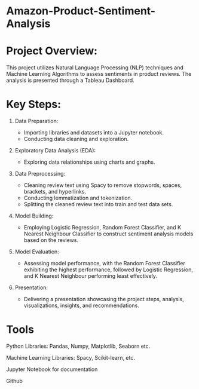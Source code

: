 # Amazon-Product-Sentiment-Analysis

# Project Overview:
This project utilizes Natural Language Processing (NLP) techniques and Machine Learning Algorithms to assess sentiments in product reviews. The analysis is presented through a Tableau Dashboard.

# Key Steps:

1. Data Preparation:
   - Importing libraries and datasets into a Jupyter notebook.
   - Conducting data cleaning and exploration.

2. Exploratory Data Analysis (EDA):
   - Exploring data relationships using charts and graphs.

3. Data Preprocessing:
   - Cleaning review text using Spacy to remove stopwords, spaces, brackets, and hyperlinks.
   - Conducting lemmatization and tokenization.
   - Splitting the cleaned review text into train and test data sets.

4. Model Building:
   - Employing Logistic Regression, Random Forest Classifier, and K Nearest Neighbour Classifier to construct sentiment analysis models based on the reviews.

5. Model Evaluation:
   - Assessing model performance, with the Random Forest Classifier exhibiting the highest performance, followed by Logistic Regression, and K Nearest Neighbour performing least effectively.

6. Presentation:
   - Delivering a presentation showcasing the project steps, analysis, visualizations, insights, and recommendations.
# Tools
Python Libraries: Pandas, Numpy, Matplotlib, Seaborn etc.

Machine Learning Libraries: Spacy, Scikit-learn, etc.

Jupyter Notebook for documentation

Github

